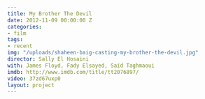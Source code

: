 ```yaml
---
title: My Brother The Devil
date: 2012-11-09 00:00:00 Z
categories:
- film
tags:
- recent
img: "/uploads/shaheen-baig-casting-my-brother-the-devil.jpg"
director: Sally El Hosaini
with: James Floyd, Fady Elsayed, Saïd Taghmaoui
imdb: http://www.imdb.com/title/tt2076897/
video: 37zd67uxp0
layout: project
---
```


